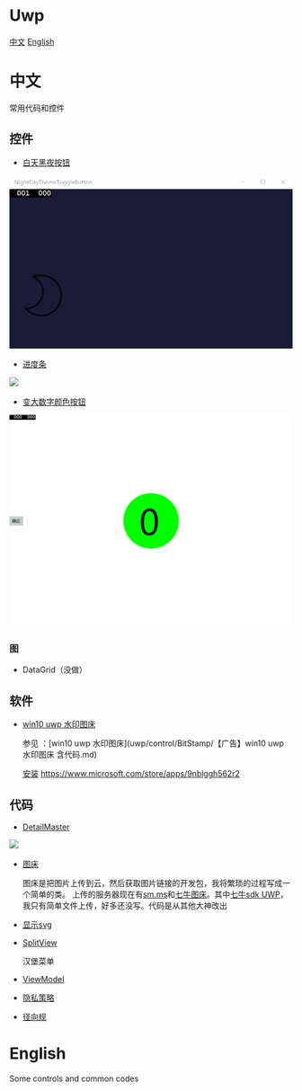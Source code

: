 ﻿# Uwp

[中文](#中文)
[English](#English)

# 中文

常用代码和控件

## 控件

 - [白天黑夜按钮](uwp/control/NightDayThemeToggleButton)

 ![](uwp/control/NightDayThemeToggleButton/NightDayThemeToggleButton/Assets/NightDayThemeToggleButton.gif)

 - [进度条](uwp/control/Progress)

 ![](http://img.blog.csdn.net/20160815151046014)

 - [变大数字颜色按钮](uwp/control/RountGradualFigure)

 ![](uwp/control/RountGradualFigure/RountGradualFigure/Assets/RountGradual.gif)

### 图

 - DataGrid（没做）

## 软件

 - [win10 uwp 水印图床](uwp/control/BitStamp)

   参见 ：[win10 uwp 水印图床](uwp/control/BitStamp/【广告】win10 uwp 水印图床 含代码.md)

   [安装](ms-windows-store://pdp/?productid=9nblggh562r2) https://www.microsoft.com/store/apps/9nblggh562r2

## 代码

 - [DetailMaster](uwp/src/DetailMaster)

 ![](http://img.blog.csdn.net/20160806130438076)

 - [图床](uwp/src/Imageshack)

   图床是把图片上传到云，然后获取图片链接的开发包，我将繁琐的过程写成一个简单的类。
   上传的服务器现在有[sm.ms](https://sm.ms/)和[七牛图床](http://www.qiniu.com/)。其中[七牛sdk UWP](uwp/src/Imageshack/cloundes)，
   我只有简单文件上传，好多还没写。代码是从其他大神改出


 - [显示svg](uwp/src/ScalableVectorGraphic)

 - [SplitView](uwp/src/SplitView)
   
   汉堡菜单

 - [ViewModel](uwp/src/ViewModel)

 - [隐私策略](uwp/src/隐私策略)

 - [径向规](uwp/src/RadialGauge)

# English

Some controls and common codes



